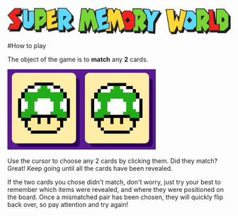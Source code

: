 ![alt text](logo_md.jpg "Logo Title Text 1")

#How to play

The object of the game is to **match** any **2** cards.

![alt text](match_md.jpg "Logo Title Text 1")

Use the cursor to choose any 2 cards by clicking them. Did they match? Great! Keep going until all the cards have been revealed.

If the two cards you chose didn't match, don't worry, just try your best to remember which items were revealed, and where they were positioned on the board.
Once a mismatched pair has been chosen, they will quickly flip back over, so pay attention and try again!



